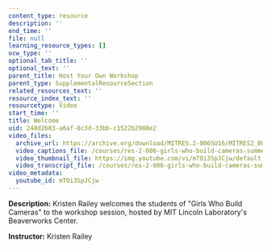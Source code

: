 ```yaml
---
content_type: resource
description: ''
end_time: ''
file: null
learning_resource_types: []
ocw_type: ''
optional_tab_title: ''
optional_text: ''
parent_title: Host Your Own Workshop
parent_type: SupplementalResourceSection
related_resources_text: ''
resource_index_text: ''
resourcetype: Video
start_time: ''
title: Welcome
uid: 248d2b83-a6af-8c3d-33bb-c1522b2908e2
video_files:
  archive_url: https://archive.org/download/MITRES.2-006SU16/MITRES2_006SU16_talk1_300k.mp4
  video_captions_file: /courses/res-2-006-girls-who-build-cameras-summer-2016/f9591fd59ff5533fa36665d37792e020_mTOi3SpJCjw.vtt
  video_thumbnail_file: https://img.youtube.com/vi/mTOi3SpJCjw/default.jpg
  video_transcript_file: /courses/res-2-006-girls-who-build-cameras-summer-2016/090313cbb866fec736de6f28eee45bc0_mTOi3SpJCjw.pdf
video_metadata:
  youtube_id: mTOi3SpJCjw
---
```


**Description:** Kristen Railey welcomes the students of "Girls Who Build Cameras" to the workshop session, hosted by MIT Lincoln Laboratory's Beaverworks Center.

**Instructor:** Kristen Railey



